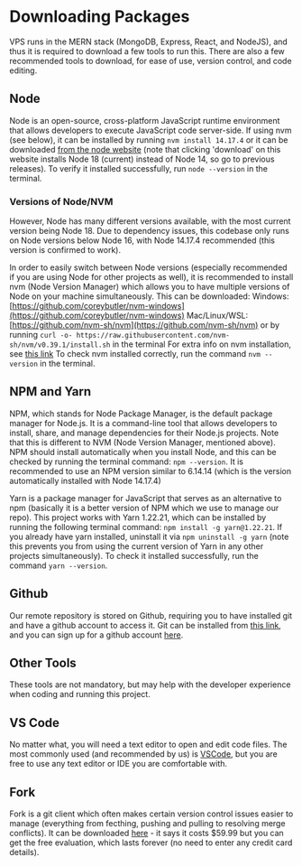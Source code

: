 # Downloading Packages

VPS runs in the MERN stack (MongoDB, Express, React, and NodeJS), and thus it is required to download a few tools to run this.
There are also a few recommended tools to download, for ease of use, version control, and code editing.


## Node

Node is an open-source, cross-platform JavaScript runtime environment that allows developers to execute JavaScript code server-side.
If using nvm (see below), it can be installed by running `nvm install 14.17.4` or it can be downloaded [from the node website](https://nodejs.org/en) (note that clicking 'download' on this website installs Node 18 (current) instead of Node 14, so go to previous releases). To verify it installed successfully, run `node --version` in the terminal.

### Versions of Node/NVM

However, Node has many different versions available, with the most current version being Node 18. Due to dependency issues, this codebase only runs on Node versions below Node 16, with Node 14.17.4 recommended (this version is confirmed to work). 

In order to easily switch between Node versions (especially recommended if you are using Node for other projects as well), it is recommended to install nvm (Node Version Manager) which allows you to have multiple versions of Node on your machine simultaneously. This can be downloaded:
Windows: [https://github.com/coreybutler/nvm-windows](https://github.com/coreybutler/nvm-windows)
Mac/Linux/WSL: [https://github.com/nvm-sh/nvm](https://github.com/nvm-sh/nvm) or by running `curl -o- https://raw.githubusercontent.com/nvm-sh/nvm/v0.39.1/install.sh` in the terminal
For extra info on nvm installation, see [this link](https://www.freecodecamp.org/news/node-version-manager-nvm-install-guide/)
To check nvm installed correctly, run the command `nvm --version` in the terminal.

## NPM and Yarn

NPM, which stands for Node Package Manager, is the default package manager for Node.js. It is a command-line tool that allows developers to install, share, and manage dependencies for their Node.js projects. Note that this is different to NVM (Node Version Manager, mentioned above).
NPM should install automatically when you install Node, and this can be checked by running the terminal command: `npm --version`.
It is recommended to use an NPM version similar to 6.14.14 (which is the version automatically installed with Node 14.17.4)

Yarn is a package manager for JavaScript that serves as an alternative to npm (basically it is a better version of NPM which we use to manage our repo).
This project works with Yarn 1.22.21, which can be installed by running the following terminal command: `npm install -g yarn@1.22.21`.
If you already have yarn installed, uninstall it via `npm uninstall -g yarn` (note this prevents you from using the current version of Yarn in any other projects simultaneously).
To check it installed successfully, run the command `yarn --version`. 

## Github

Our remote repository is stored on Github, requiring you to have installed git and have a github account to access it.
Git can be installed from [this link](https://git-scm.com/downloads), and you can sign up for a github account [here](https://github.com).

## Other Tools

These tools are not mandatory, but may help with the developer experience when coding and running this project.

## VS Code
No matter what, you will need a text editor to open and edit code files. The most commonly used (and recommended by us) is [VSCode](https://code.visualstudio.com/download), but you are free to use any text editor or IDE you are comfortable with.

## Fork
Fork is a git client which often makes certain version control issues easier to manage (everything from fecthing, pushing and pulling to resolving merge conflicts). It can be downloaded [here](https://git-fork.com/) - it says it costs $59.99 but you can get the free evaluation, which lasts forever (no need to enter any credit card details). 
